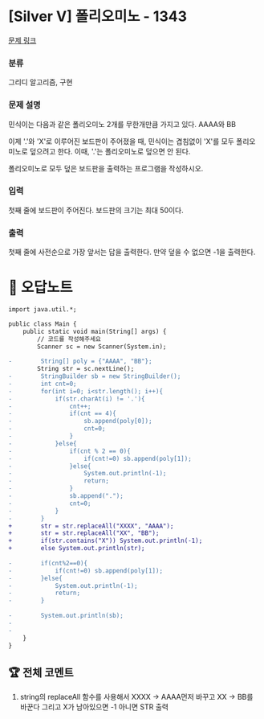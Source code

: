 # [Silver V] 폴리오미노 - 1343 

[문제 링크](https://www.acmicpc.net/problem/1343) 

### 분류

그리디 알고리즘, 구현

### 문제 설명

<p>민식이는 다음과 같은 폴리오미노 2개를 무한개만큼 가지고 있다. AAAA와 BB</p>

<p>이제 '.'와 'X'로 이루어진 보드판이 주어졌을 때, 민식이는 겹침없이 'X'를 모두 폴리오미노로 덮으려고 한다. 이때, '.'는 폴리오미노로 덮으면 안 된다.</p>

<p>폴리오미노로 모두 덮은 보드판을 출력하는 프로그램을 작성하시오.</p>

### 입력 

 <p>첫째 줄에 보드판이 주어진다. 보드판의 크기는 최대 50이다.</p>

### 출력 

 <p>첫째 줄에 사전순으로 가장 앞서는 답을 출력한다. 만약 덮을 수 없으면 -1을 출력한다.</p>



#  🚀  오답노트 

```diff
import java.util.*;

public class Main {
    public static void main(String[] args) {
        // 코드를 작성해주세요
        Scanner sc = new Scanner(System.in);
        
-        String[] poly = {"AAAA", "BB"};
        String str = sc.nextLine();
-        StringBuilder sb = new StringBuilder();
-        int cnt=0;
-        for(int i=0; i<str.length(); i++){
-            if(str.charAt(i) != '.'){
-                cnt++;
-                if(cnt == 4){
-                    sb.append(poly[0]);
-                    cnt=0;
-                }
-            }else{
-                if(cnt % 2 == 0){
-                    if(cnt!=0) sb.append(poly[1]);
-                }else{
-                    System.out.println(-1);
-                    return;
-                }
-                sb.append(".");
-                cnt=0;
-            }
-        }
+        str = str.replaceAll("XXXX", "AAAA");
+        str = str.replaceAll("XX", "BB");
+        if(str.contains("X")) System.out.println(-1);
+        else System.out.println(str);
        
-        if(cnt%2==0){
-            if(cnt!=0) sb.append(poly[1]);
-        }else{
-            System.out.println(-1);
-            return;
-        }
        
-        System.out.println(sb);
-        
-        
    }
}

```


 ## 🏆 전체 코멘트 

1. string의 replaceAll 함수를 사용해서 XXXX -> AAAA먼저 바꾸고 XX -> BB를 바꾼다 그리고 X가 남아있으면 -1 아니면 STR 출력